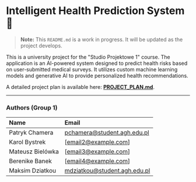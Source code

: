 # Intelligent Health Prediction System 🚧

> **Note:** This `README.md` is a work in progress. It will be updated as the project develops.

This is a university project for the "Studio Projektowe 1" course. The application is an AI-powered system designed to predict health risks based on user-submitted medical surveys. It utilizes custom machine learning models and generative AI to provide personalized health recommendations.

A detailed project plan is available here: [**PROJECT_PLAN.md**](docs/PROJECT_PLAN.md).

---

### Authors (Group 1)

| Name              | Email                         |
| :---------------- | :---------------------------- |
| Patryk Chamera    | pchamera@student.agh.edu.pl   |
| Karol Bystrek     | [email2@example.com]          |
| Mateusz Bielówka  | [email3@example.com]          |
| Berenike Banek    | [email4@example.com]          |
| Maksim Dziatkou   | mdziatkou@student.agh.edu.pl  |
